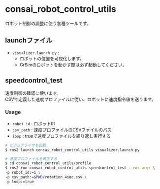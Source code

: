 # consai_robot_control_utils

ロボット制御の調整に使う各種ツールです。

## launchファイル

- `visualizer.launch.py` : 
  - ロボットの位置を可視化します。
  - GrSimのロボットを動かす際は必ず起動してください。

## speedcontrol_test

速度制御の確認に使います。  
CSVで定義した速度プロファイルに従い、ロボットに速度指令値を送ります。

### Usage

- `robot_id` : ロボットID
- `csv_path` : 速度プロファイルのCSVファイルのパス
- `loop` : trueで速度プロファイルを繰り返し実行する

```sh
# ビジュアライザを起動
$ ros2 launch consai_robot_control_utils visualizer.launch.py

# 速度プロファイルを再生する
$ cd consai_robot_control_utils/profile
$ ros2 run consai_robot_control_utils speedcontrol_test --ros-args \
-p robot_id:=1 \
-p csv_path:=$PWD/rotation_4sec.csv \
-p loop:=true
```

